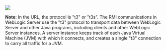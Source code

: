 <img src="../../plugins/EC-WebLogic/images/Config/EC-WLSConfig.png" />

**Note:** In the URL, the protocol is "t3" or "t3s". The
RMI communications in WebLogic Server use
the "t3" protocol to transport data between WebLogic
Server and other Java programs, including clients and
other WebLogic Server instances. A server instance
keeps track of each Java Virtual Machine (JVM) with
which it connects, and creates a single "t3" connection
to carry all traffic for a JVM.

